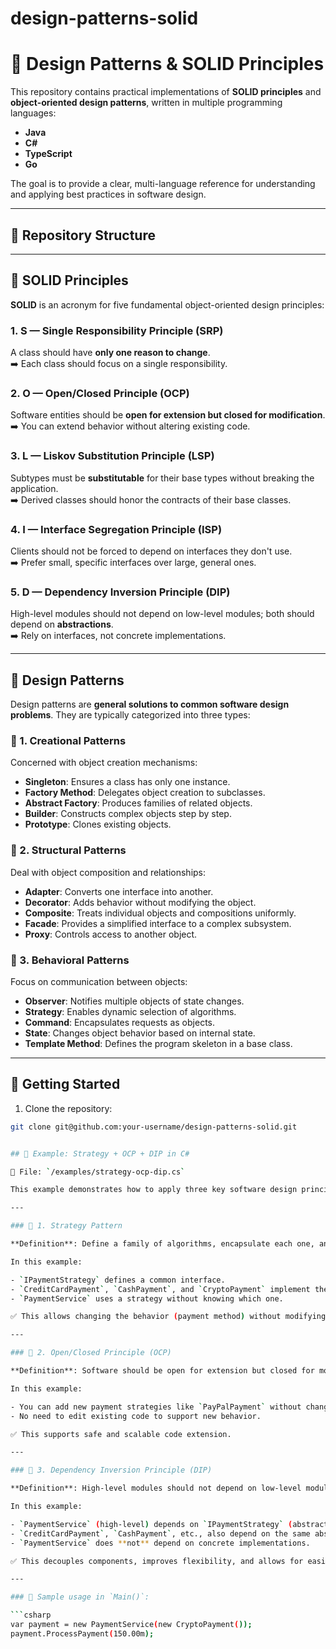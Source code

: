 # design-patterns-solid

# 🧠 Design Patterns & SOLID Principles

This repository contains practical implementations of **SOLID principles** and **object-oriented design patterns**, written in multiple programming languages:

- **Java**
- **C#**
- **TypeScript**
- **Go**

The goal is to provide a clear, multi-language reference for understanding and applying best practices in software design.

---

## 📁 Repository Structure

---

## 🔑 SOLID Principles

**SOLID** is an acronym for five fundamental object-oriented design principles:

### 1. **S — Single Responsibility Principle (SRP)**
A class should have **only one reason to change**.  
➡️ Each class should focus on a single responsibility.

### 2. **O — Open/Closed Principle (OCP)**
Software entities should be **open for extension but closed for modification**.  
➡️ You can extend behavior without altering existing code.

### 3. **L — Liskov Substitution Principle (LSP)**
Subtypes must be **substitutable** for their base types without breaking the application.  
➡️ Derived classes should honor the contracts of their base classes.

### 4. **I — Interface Segregation Principle (ISP)**
Clients should not be forced to depend on interfaces they don't use.  
➡️ Prefer small, specific interfaces over large, general ones.

### 5. **D — Dependency Inversion Principle (DIP)**
High-level modules should not depend on low-level modules; both should depend on **abstractions**.  
➡️ Rely on interfaces, not concrete implementations.

---

## 🧩 Design Patterns

Design patterns are **general solutions to common software design problems**. They are typically categorized into three types:

### 🔧 1. **Creational Patterns**
Concerned with object creation mechanisms:
- **Singleton**: Ensures a class has only one instance.
- **Factory Method**: Delegates object creation to subclasses.
- **Abstract Factory**: Produces families of related objects.
- **Builder**: Constructs complex objects step by step.
- **Prototype**: Clones existing objects.

### 🧱 2. **Structural Patterns**
Deal with object composition and relationships:
- **Adapter**: Converts one interface into another.
- **Decorator**: Adds behavior without modifying the object.
- **Composite**: Treats individual objects and compositions uniformly.
- **Facade**: Provides a simplified interface to a complex subsystem.
- **Proxy**: Controls access to another object.

### 🤝 3. **Behavioral Patterns**
Focus on communication between objects:
- **Observer**: Notifies multiple objects of state changes.
- **Strategy**: Enables dynamic selection of algorithms.
- **Command**: Encapsulates requests as objects.
- **State**: Changes object behavior based on internal state.
- **Template Method**: Defines the program skeleton in a base class.

---

## 🚀 Getting Started

1. Clone the repository:
```bash
git clone git@github.com:your-username/design-patterns-solid.git


## 🔁 Example: Strategy + OCP + DIP in C#

📂 File: `/examples/strategy-ocp-dip.cs`

This example demonstrates how to apply three key software design principles and patterns together:

---

### 🧠 1. Strategy Pattern

**Definition**: Define a family of algorithms, encapsulate each one, and make them interchangeable at runtime.

In this example:

- `IPaymentStrategy` defines a common interface.
- `CreditCardPayment`, `CashPayment`, and `CryptoPayment` implement the strategy.
- `PaymentService` uses a strategy without knowing which one.

✅ This allows changing the behavior (payment method) without modifying the service logic.

---

### 🧠 2. Open/Closed Principle (OCP)

**Definition**: Software should be open for extension but closed for modification.

In this example:

- You can add new payment strategies like `PayPalPayment` without changing `PaymentService`.
- No need to edit existing code to support new behavior.

✅ This supports safe and scalable code extension.

---

### 🧠 3. Dependency Inversion Principle (DIP)

**Definition**: High-level modules should not depend on low-level modules. Both should depend on abstractions.

In this example:

- `PaymentService` (high-level) depends on `IPaymentStrategy` (abstraction).
- `CreditCardPayment`, `CashPayment`, etc., also depend on the same abstraction.
- `PaymentService` does **not** depend on concrete implementations.

✅ This decouples components, improves flexibility, and allows for easier testing.

---

### 🧪 Sample usage in `Main()`:

```csharp
var payment = new PaymentService(new CryptoPayment());
payment.ProcessPayment(150.00m);